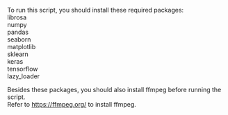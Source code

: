 To run this script, you should install these required packages:  
librosa  
numpy  
pandas  
seaborn  
matplotlib  
sklearn  
keras  
tensorflow  
lazy_loader  

Besides these packages, you should also install ffmpeg before running the script.   
Refer to https://ffmpeg.org/ to install ffmpeg.